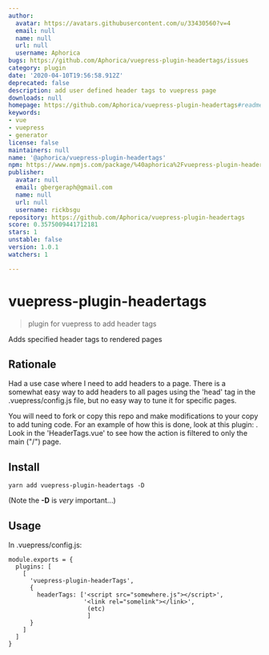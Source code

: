 ```yaml
---
author:
  avatar: https://avatars.githubusercontent.com/u/33430560?v=4
  email: null
  name: null
  url: null
  username: Aphorica
bugs: https://github.com/Aphorica/vuepress-plugin-headertags/issues
category: plugin
date: '2020-04-10T19:56:58.912Z'
deprecated: false
description: add user defined header tags to vuepress page
downloads: null
homepage: https://github.com/Aphorica/vuepress-plugin-headertags#readme
keywords:
- vue
- vuepress
- generator
license: false
maintainers: null
name: '@aphorica/vuepress-plugin-headertags'
npm: https://www.npmjs.com/package/%40aphorica%2Fvuepress-plugin-headertags
publisher:
  avatar: null
  email: gbergeraph@gmail.com
  name: null
  url: null
  username: rickbsgu
repository: https://github.com/Aphorica/vuepress-plugin-headertags
score: 0.3575009441712181
stars: 1
unstable: false
version: 1.0.1
watchers: 1

---
```


# vuepress-plugin-headertags

> plugin for vuepress to add header tags

Adds specified header tags to rendered pages

## Rationale
Had a use case where I need to add headers to a page.  There is a somewhat easy way to add headers to all pages using the 'head' tag in the .vuepress/config.js file, but no easy way to tune it for specific pages.

You will need to fork or copy this repo and make modifications to your copy to add tuning code.  For an example of how this is done, look at this plugin: [](vuepress-plugin-netlifycms).  Look in the 'HeaderTags.vue' to see how the action is filtered to only the main ("/") page.

## Install

```
yarn add vuepress-plugin-headertags -D
```

(Note the __-D__ is _very_ important...)

## Usage
In .vuepress/config.js:
```
module.exports = {
  plugins: [
    [
      'vuepress-plugin-headerTags',
      {
        headerTags: ['<script src="somewhere.js"></script>',
                     '<link rel="somelink"></link>',
                      (etc)
                      ]
      }
    ]
  ]
}
```
